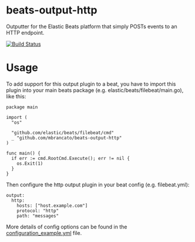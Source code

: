 beats-output-http
=================

Outputter for the Elastic Beats platform that simply
POSTs events to an HTTP endpoint.

[![Build Status](https://travis-ci.org/mbrancato/beats-output-http.svg?branch=master)](https://travis-ci.org/mbrancato/beats-output-http)

Usage
=====

To add support for this output plugin to a beat, you have to import this
plugin into your main beats package (e.g. elastic/beats/filebeat/main.go),
like this:

```
package main

import (
  "os"

  "github.com/elastic/beats/filebeat/cmd"
  _ "github.com/mbrancato/beats-output-http"
)

func main() {
  if err := cmd.RootCmd.Execute(); err != nil {
    os.Exit(1)
  }
}

```

Then configure the http output plugin in your beat config (e.g. filebeat.yml):

```
output:
  http:
    hosts: ["host.example.com"]
    protocol: "http"
    path: "messages"
```

More details of config options can be found in the [configuration_example.yml](https://github.com/mbrancato/beats-output-http/blob/master/configuration_example.yml) file.
